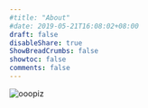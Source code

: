 ```yaml
---
#title: "About"
#date: 2019-05-21T16:08:02+08:00
draft: false
disableShare: true
ShowBreadCrumbs: false
showtoc: false
comments: false
---
```


![ooopiz](/logo/v/default-monochrome.svg)

